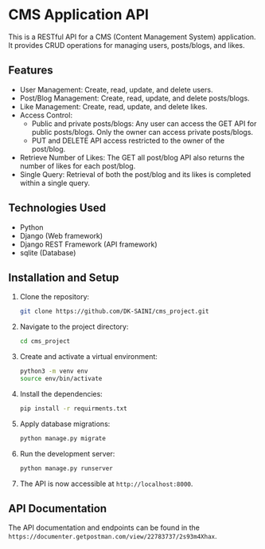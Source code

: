 # CMS Application API

This is a RESTful API for a CMS (Content Management System) application. It provides CRUD operations for managing users, posts/blogs, and likes.

## Features

- User Management: Create, read, update, and delete users.
- Post/Blog Management: Create, read, update, and delete posts/blogs.
- Like Management: Create, read, update, and delete likes.
- Access Control:
  - Public and private posts/blogs: Any user can access the GET API for public posts/blogs. Only the owner can access private posts/blogs.
  - PUT and DELETE API access restricted to the owner of the post/blog.
- Retrieve Number of Likes: The GET all post/blog API also returns the number of likes for each post/blog.
- Single Query: Retrieval of both the post/blog and its likes is completed within a single query.

## Technologies Used

- Python
- Django (Web framework)
- Django REST Framework (API framework)
- sqlite (Database)

## Installation and Setup

1. Clone the repository:

   ```bash
   git clone https://github.com/DK-SAINI/cms_project.git
   ```
2. Navigate to the project directory:
	
	```bash
	cd cms_project
	```

3. Create and activate a virtual environment:
	
	```bash
	python3 -m venv env
	source env/bin/activate
	```

4. Install the dependencies:
	
	```bash
	pip install -r requirments.txt
	```
5. Apply database migrations:

	```bash
	python manage.py migrate
	```
6. Run the development server:
	
	```bash
	python manage.py runserver
	```
7. The API is now accessible at `http://localhost:8000`.


## API Documentation

The API documentation and endpoints can be found in the `https://documenter.getpostman.com/view/22783737/2s93m4Xhax`.